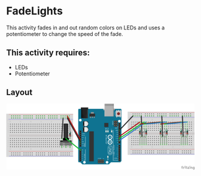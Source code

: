 # FadeLights
This activity fades in and out random colors on LEDs and uses a potentiometer to change the speed of the fade.

## This activity requires:
* LEDs
* Potentiometer

## Layout
![Layout](https://github.com/unoacm/Arduino-Workshop/blob/master/activities/FadeLights/FadeLights.png)